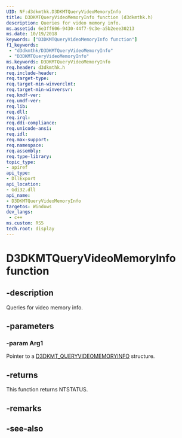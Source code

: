 ```yaml
---
UID: NF:d3dkmthk.D3DKMTQueryVideoMemoryInfo
title: D3DKMTQueryVideoMemoryInfo function (d3dkmthk.h)
description: Queries for video memory info.
ms.assetid: 6e3ff606-9430-44f7-9c3e-a5b2eee30213
ms.date: 10/19/2018
keywords: ["D3DKMTQueryVideoMemoryInfo function"]
f1_keywords:
 - "d3dkmthk/D3DKMTQueryVideoMemoryInfo"
 - "D3DKMTQueryVideoMemoryInfo"
ms.keywords: D3DKMTQueryVideoMemoryInfo
req.header: d3dkmthk.h
req.include-header:
req.target-type:
req.target-min-winverclnt:
req.target-min-winversvr:
req.kmdf-ver:
req.umdf-ver:
req.lib:
req.dll:
req.irql: 
req.ddi-compliance:
req.unicode-ansi:
req.idl:
req.max-support:
req.namespace:
req.assembly:
req.type-library: 
topic_type: 
- apiref
api_type: 
- DllExport
api_location: 
- Gdi32.dll
api_name: 
- D3DKMTQueryVideoMemoryInfo
targetos: Windows
dev_langs:
 - c++
ms.custom: RS5
tech.root: display
---
```


# D3DKMTQueryVideoMemoryInfo function


## -description

Queries for video memory info.

## -parameters

### -param Arg1

Pointer to a [D3DKMT_QUERYVIDEOMEMORYINFO](ns-d3dkmthk-_d3dkmt_queryvideomemoryinfo.md) structure.

## -returns

This function returns NTSTATUS.

## -remarks

## -see-also
